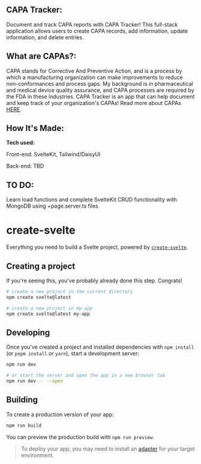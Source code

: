 
## CAPA Tracker:

Document and track CAPA reports with CAPA Tracker! This full-stack application allows users to create CAPA records, add information, update information, and delete entries.

## What are CAPAs?:

CAPA stands for Corrective And Preventive Action, and is a process by which a manufacturing organization can make improvements to reduce non-conformances and process gaps. My background is in pharmaceutical and medical device quality assurance, and CAPA processes are required by the FDA in these industries. CAPA Tracker is an app that can help document and keep track of your organization's CAPAs! Read more about CAPAs <a href="https://en.wikipedia.org/wiki/Corrective_and_preventive_action">HERE</a>.

## How It's Made:

**Tech used:** 

Front-end: SvelteKit, Tailwind/DaisyUI

Back-end: TBD

## TO DO:

Learn load functions and complete SvelteKit CRUD functionality with MongoDB using +page.server.ts files

# create-svelte

Everything you need to build a Svelte project, powered by [`create-svelte`](https://github.com/sveltejs/kit/tree/master/packages/create-svelte).

## Creating a project

If you're seeing this, you've probably already done this step. Congrats!

```bash
# create a new project in the current directory
npm create svelte@latest

# create a new project in my-app
npm create svelte@latest my-app
```

## Developing

Once you've created a project and installed dependencies with `npm install` (or `pnpm install` or `yarn`), start a development server:

```bash
npm run dev

# or start the server and open the app in a new browser tab
npm run dev -- --open
```

## Building

To create a production version of your app:

```bash
npm run build
```

You can preview the production build with `npm run preview`.

> To deploy your app, you may need to install an [adapter](https://kit.svelte.dev/docs/adapters) for your target environment.